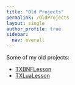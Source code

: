 ```yaml
---
title: "Old Projects"
permalink: /OldProjects
layout: single
author_profile: true
sidebar:
  nav: overall
---
```


Some of my old projects:

* [TXBNFLesson](https://github.com/ZhiZe-ZG/TXBNFLesson)
* [TXLuaLesson](https://github.com/ZhiZe-ZG/TXLuaLesson)
